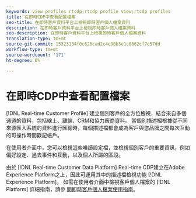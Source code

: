 ```yaml
---
keywords: view profiles rtcdp;rtcdp profile view;rtcdp profiles
title: 在即時CDP中查看配置檔案
seo-title: 在即時客戶資料平台上檢視即時客戶個人檔案資料
description: 在即時客戶資料平台上檢視即時客戶個人檔案資料
seo-description: 在即時客戶資料平台上檢視即時客戶個人檔案資料
translation-type: tm+mt
source-git-commit: 15323134f0c626cad2c4e90b3e1c0662cf7e57dd
workflow-type: tm+mt
source-wordcount: '171'
ht-degree: 0%

---
```



# 在即時CDP中查看配置檔案

[!DNL Real-time Customer Profile] 建立個別客戶的全方位檢視，結合來自多個通道的資料，包括線上、離線、CRM和協力廠商資料。 當個別描述檔根據從不同來源匯入系統的資料進行匯總時，每個描述檔都會成為客戶與您品牌之間每次互動的可操作時間戳記帳戶。

在使用者介面中，您可以檢視這些唯讀設定檔，並檢視個別客戶的重要資訊，例如偏好設定、過去事件和互動，以及個人所屬的區段。

由於 [!DNL Real-time Customer Data Platform] Real-time CDP建立在Adobe Experience Platform之上，因此可運用其中的描述檔檢視功能 [!DNL Experience Platform]。 如需在使用者介面中檢視客戶個人檔案的 [!DNL Platform] 詳細指南，請參 [閱即時客戶個人檔案使用指南](../../profile/ui/user-guide.md)。
